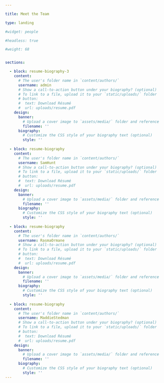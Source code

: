 ```yaml
---

title: Meet the Team

type: landing

#widget: people

#headless: true

#weight: 68


sections:

  - block: resume-biography-3
    content:
      # The user's folder name in `content/authors/`
      username: admin
      # Show a call-to-action button under your biography? (optional)
      # To link to a file, upload it to your `static/uploads/` folder
      # button:
      #  text: Download Résumé
      #  url: uploads/resume.pdf
    design:
      banner:
        # Upload a cover image to `assets/media/` folder and reference its filename here (optional)
        filename: ''
      biography:
        # Customize the CSS style of your biography text (optional)
        style: ''
    
  - block: resume-biography
    content:
      # The user's folder name in `content/authors/`
      username: SamHunt
      # Show a call-to-action button under your biography? (optional)
      # To link to a file, upload it to your `static/uploads/` folder
      # button:
      #  text: Download Résumé
      #  url: uploads/resume.pdf
    design:
      banner:
        # Upload a cover image to `assets/media/` folder and reference its filename here (optional)
        filename: ''
      biography:
        # Customize the CSS style of your biography text (optional)
        style: ''
  
  - block: resume-biography
    content:
      # The user's folder name in `content/authors/`
      username: RasmaOrmane
      # Show a call-to-action button under your biography? (optional)
      # To link to a file, upload it to your `static/uploads/` folder
      # button:
      #  text: Download Résumé
      #  url: uploads/resume.pdf
    design:
      banner:
        # Upload a cover image to `assets/media/` folder and reference its filename here (optional)
        filename: ''
      biography:
        # Customize the CSS style of your biography text (optional)
        style: ''
  
  - block: resume-biography
    content:
      # The user's folder name in `content/authors/`
      username: MaddieStedman
      # Show a call-to-action button under your biography? (optional)
      # To link to a file, upload it to your `static/uploads/` folder
      # button:
      #  text: Download Résumé
      #  url: uploads/resume.pdf
    design:
      banner:
        # Upload a cover image to `assets/media/` folder and reference its filename here (optional)
        filename: ''
      biography:
        # Customize the CSS style of your biography text (optional)
        style: ''
---
```

